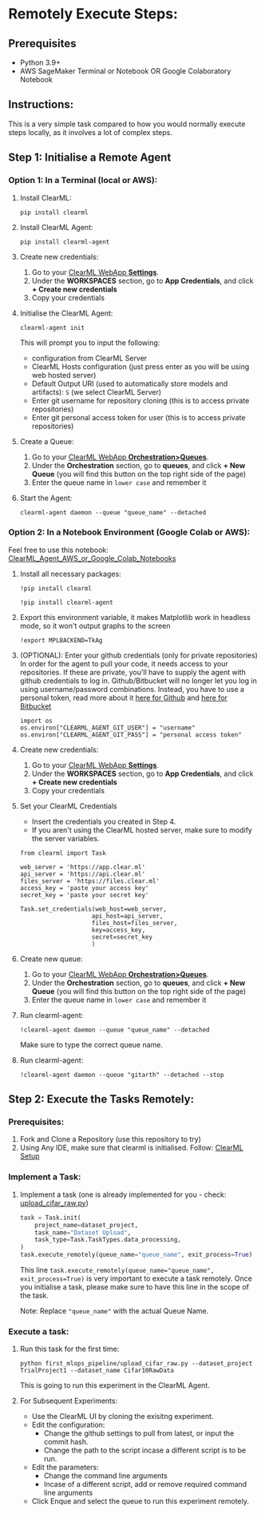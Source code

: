 # Remotely Execute Steps:
## Prerequisites

- Python 3.9+
- AWS SageMaker Terminal or Notebook OR Google Colaboratory Notebook

## Instructions:
This is a very simple task compared to how you  would normally execute steps locally, as it involves a lot of complex steps.

## Step 1: Initialise a Remote Agent
### Option 1: In a Terminal (local or AWS):
1. Install ClearML: 
    ```
    pip install clearml
    ```
2. Install ClearML Agent: 
    ```
    pip install clearml-agent
    ```
3. Create new credentials:
    1. Go to your [ClearML WebApp **Settings**](https://app.clear.ml/settings/workspace-configuration).
    2. Under the **WORKSPACES** section, go to **App Credentials**, and click **+ Create new credentials**
    3. Copy your credentials
4. Initialise the ClearML Agent:

    ```
    clearml-agent init
    ```
    
    This will prompt you to input the following:
    - configuration from ClearML Server
    - ClearML Hosts configuration (just press enter as you will be using web hosted server)
    - Default Output URI (used to automatically store models and artifacts): `S` (we select ClearML Server)
    - Enter git username for repository cloning (this is to access private repositories)
    - Enter git personal access token for user (this is to access private repositories)
5. Create a Queue:
    1. Go to your [ClearML WebApp **Orchestration>Queues**](https://app.clear.ml/workers-and-queues/queues).
    1. Under the **Orchestration** section, go to **queues**, and click **+ New Queue** (you will find this button on the top right side of the page)
    1. Enter the queue name in `lower case` and remember it
    
6. Start the Agent:
    ```
    clearml-agent daemon --queue "queue_name" --detached
    ```

### Option 2: In a Notebook Environment (Google Colab or AWS):
Feel free to use this notebook: [ClearML_Agent_AWS_or_Google_Colab_Notebooks](https://github.com/GitarthVaishnav/First_Pipeline/blob/master/notebooks/ClearML_Agent_AWS_or_Google_Colab_Notebooks.ipynb)
1. Install all necessary packages:

    ```
    !pip install clearml
    ```
    ```
    !pip install clearml-agent
    ```

2. Export this environment variable, it makes Matplotlib work in headless mode, so it won't output graphs to the screen

    ```
    !export MPLBACKEND=TkAg
    ```

3. (OPTIONAL): Enter your github credentials (only for private repositories)
In order for the agent to pull your code, it needs access to your repositories. If these are private, you'll have to supply the agent with github credentials to log in. Github/Bitbucket will no longer let you log in using username/password combinations. Instead, you have to use a personal token, read more about it [here for Github](https://docs.github.com/en/authentication/keeping-your-account-and-data-secure/creating-a-personal-access-token) and [here for Bitbucket](https://support.atlassian.com/bitbucket-cloud/docs/app-passwords/)

    ```
    import os
    os.environ["CLEARML_AGENT_GIT_USER"] = "username"
    os.environ["CLEARML_AGENT_GIT_PASS"] = "personal access token"
    ```
4. Create new credentials:
    1. Go to your [ClearML WebApp **Settings**](https://app.clear.ml/settings/workspace-configuration).
    2. Under the **WORKSPACES** section, go to **App Credentials**, and click **+ Create new credentials**
    3. Copy your credentials
5. Set your ClearML Credentials
    -   Insert the credentials you created in Step 4.
    - If you aren't using the ClearML hosted server, make sure to modify the server variables.

    ```
    from clearml import Task

    web_server = 'https://app.clear.ml'
    api_server = 'https://api.clear.ml'
    files_server = 'https://files.clear.ml'
    access_key = 'paste your access key'
    secret_key = 'paste your secret key'

    Task.set_credentials(web_host=web_server,
                        api_host=api_server,
                        files_host=files_server,
                        key=access_key,
                        secret=secret_key
                        )
    ```

6. Create new queue:
    1. Go to your [ClearML WebApp **Orchestration>Queues**](https://app.clear.ml/workers-and-queues/queues).
    2. Under the **Orchestration** section, go to **queues**, and click **+ New Queue** (you will find this button on the top right side of the page)
    3. Enter the queue name in `lower case` and remember it

7. Run clearml-agent:
    ```
    !clearml-agent daemon --queue "queue_name" --detached
    ```
    Make sure to type the correct queue name.
8. Run clearml-agent:
    ```
    !clearml-agent daemon --queue "gitarth" --detached --stop
    ```
## Step 2: Execute the Tasks Remotely:
### Prerequisites:
1. Fork and Clone a Repository (use this repository to try)
2. Using Any IDE, make sure that clearml is initialised. Follow: [ClearML Setup](https://github.com/GitarthVaishnav/First_Pipeline/blob/master/docs/Clearml_Setup.md)

### Implement a Task:
1. Implement a task (one is already implemented for you - check: [upload_cifar_raw.py](https://github.com/GitarthVaishnav/First_Pipeline/blob/113cf6b2dd15ad5b1896fa78f437830e5f6582c4/first_mlops_pipeline/upload_cifar_raw.py))

    ```python
    task = Task.init(
        project_name=dataset_project,
        task_name="Dataset Upload",
        task_type=Task.TaskTypes.data_processing,
    )
    task.execute_remotely(queue_name="queue_name", exit_process=True)
    ```
    This line `task.execute_remotely(queue_name="queue_name", exit_process=True)` is very important to execute a task remotely. Once you initialise a task, please make sure to have this line in the scope of the task.
    
    Note: Replace  `"queue_name"` with the actual Queue Name.

### Execute a task:
1. Run this task for the first time:
    ```
    python first_mlops_pipeline/upload_cifar_raw.py --dataset_project TrialProject1 --dataset_name Cifar10RawData
    ```
    This is going to run this experiment in the ClearML Agent.

2. For Subsequent Experiments:
    - Use the ClearML UI by cloning the exisitng experiment.
    - Edit the configuration:
        - Change the github settings to pull from latest, or input the commit hash.
        - Change the path to the script incase a different script is to be run.
    - Edit the parameters:
        - Change the command line arguments
        - Incase of a different script, add or remove required command line arguments
    - Click Enque and select the queue to run this experiment remotely.


